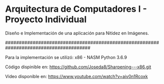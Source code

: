 # Arquitectura de Computadores I - Proyecto Individual 

Diseño e Implementación de una aplicación para Nitidez en Imágenes.

#######################################################################################

Para la implementación se utilizó:
x86 - NASM 
Python 3.6.9


Código dispinible en:
https://github.com/Joseda8/Sharpening---x86.git

Video disponible en:
https://www.youtube.com/watch?v=aiv0n1Rcoxk

